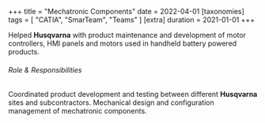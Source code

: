 +++
title = "Mechatronic Components"
date = 2022-04-01
[taxonomies]
tags = [ "CATIA", "SmarTeam", "Teams" ]
[extra]
duration = 2021-01-01
+++

Helped **Husqvarna** with product maintenance and development of motor
controllers, HMI panels and motors used in handheld battery powered products. 

###### Role & Responsibilities
Coordinated product development and testing between different **Husqvarna** sites and subcontractors. Mechanical design and configuration management of mechatronic components.
